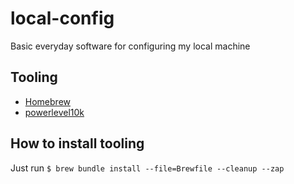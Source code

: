 # local-config
Basic everyday software for configuring my local machine

## Tooling

- [Homebrew](https://brew.sh/)
- [powerlevel10k](https://github.com/romkatv/powerlevel10k)

## How to install tooling

Just run `$ brew bundle install --file=Brewfile --cleanup --zap`
